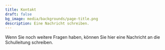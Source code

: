 ```yaml
---
title: Kontakt
draft: false
bg_image: media/backgrounds/page-title.png
description: Eine Nachricht schreiben.
---
```

Wenn Sie noch weitere Fragen haben, können Sie hier eine Nachricht an die Schulleitung schreiben.